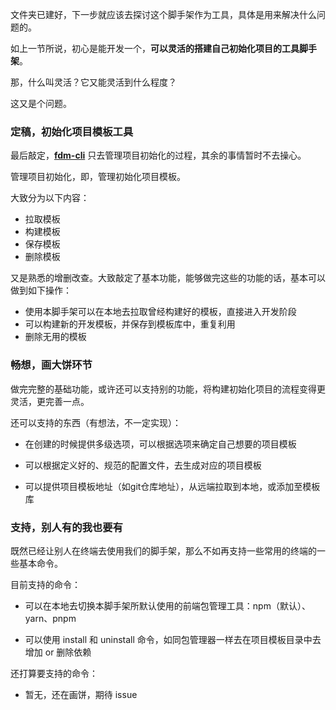 文件夹已建好，下一步就应该去探讨这个脚手架作为工具，具体是用来解决什么问题的。

如上一节所说，初心是能开发一个，**可以灵活的搭建自己初始化项目的工具脚手架**。

那，什么叫灵活？它又能灵活到什么程度？

这又是个问题。

### 定稿，初始化项目模板工具

最后敲定，**[fdm-cli](https://github.com/wangenze267/fdm-cli)** 只去管理项目初始化的过程，其余的事情暂时不去操心。

管理项目初始化，即，管理初始化项目模板。

大致分为以下内容：

- 拉取模板
- 构建模板
- 保存模板
- 删除模板

又是熟悉的增删改查。大致敲定了基本功能，能够做完这些的功能的话，基本可以做到如下操作：

- 使用本脚手架可以在本地去拉取曾经构建好的模板，直接进入开发阶段
- 可以构建新的开发模板，并保存到模板库中，重复利用
- 删除无用的模板

### 畅想，画大饼环节

做完完整的基础功能，或许还可以支持别的功能，将构建初始化项目的流程变得更灵活，更完善一点。

还可以支持的东西（有想法，不一定实现）：

- 在创建的时候提供多级选项，可以根据选项来确定自己想要的项目模板

- 可以根据定义好的、规范的配置文件，去生成对应的项目模板

- 可以提供项目模板地址（如git仓库地址），从远端拉取到本地，或添加至模板库

### 支持，别人有的我也要有

既然已经让别人在终端去使用我们的脚手架，那么不如再支持一些常用的终端的一些基本命令。

目前支持的命令：

- 可以在本地去切换本脚手架所默认使用的前端包管理工具：npm（默认）、yarn、pnpm

- 可以使用 install 和 uninstall 命令，如同包管理器一样去在项目模板目录中去增加 or 删除依赖

还打算要支持的命令：

- 暂无，还在画饼，期待 issue